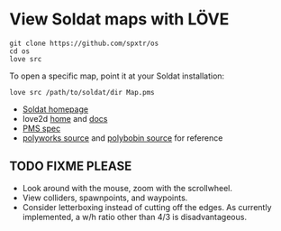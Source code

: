 # View Soldat maps with LÖVE

```
git clone https://github.com/spxtr/os
cd os
love src
```

To open a specific map, point it at your Soldat installation:

```
love src /path/to/soldat/dir Map.pms
```

* [Soldat homepage](https://soldat.pl/)
* love2d [home](https://love2d.org/) and [docs](https://love2d.org/wiki/love)
* [PMS spec](https://wiki.soldat.pl/index.php/Map)
* [polyworks source](https://github.com/Soldat/polyworks) and [polybobin source](https://github.com/Soldat/polybobin) for reference

## TODO FIXME PLEASE

* Look around with the mouse, zoom with the scrollwheel.
* View colliders, spawnpoints, and waypoints.
* Consider letterboxing instead of cutting off the edges. As currently
  implemented, a w/h ratio other than 4/3 is disadvantageous.
